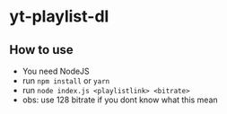 # yt-playlist-dl
## How to use

- You need NodeJS
- run `npm install` or `yarn`
- run `node index.js <playlistlink> <bitrate>`
- obs: use 128 bitrate if you dont know what this mean